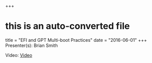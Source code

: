 +++
# this is an auto-converted file
title = "EFI and GPT Multi-boot Practices"
date = "2016-06-01"
+++
Presenter(s): Brian Smith

Video: [Video](https://www.youtube.com/watch?v=rRGDXy65Plg)

